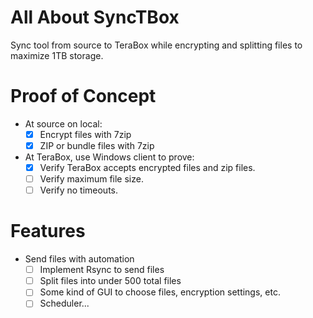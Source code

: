 # All About SyncTBox

Sync tool from source to TeraBox while encrypting and splitting files to maximize 1TB storage.

# Proof of Concept

 - At source on local:
	 - [x] Encrypt files with 7zip
	 - [x] ZIP or bundle files with 7zip
 
 - At TeraBox, use Windows client to prove:
	 - [x] Verify TeraBox accepts encrypted files and zip files.
	 - [ ] Verify maximum file size.
	 - [ ] Verify no timeouts.
	
# Features
 - Send files with automation
	 - [ ] Implement Rsync to send files 
	 - [ ] Split files into under 500 total files
	 - [ ] Some kind of GUI to choose files, encryption settings, etc.
	 - [ ] Scheduler...
